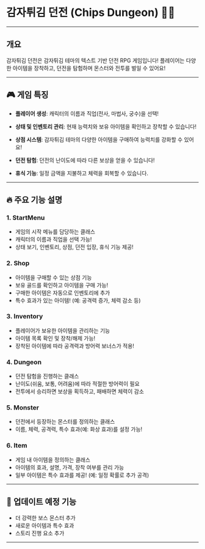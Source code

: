 # **감자튀김 던전 (Chips Dungeon)** 🍟🏰

---

## **개요**  

감자튀김 던전은 감자튀김 테마의 텍스트 기반 던전 RPG 게임입니다!
플레이어는 다양한 아이템을 장착하고, 던전을 탐험하며 몬스터와 전투를 벌일 수 있어요! 

---

## 🎮 **게임 특징**  

- **플레이어 생성**: 캐릭터의 이름과 직업(전사, 마법사, 궁수)을 선택!

- **상태 및 인벤토리 관리**: 현재 능력치와 보유 아이템을 확인하고 장착할 수 있습니다! 

- **상점 시스템**: 감자튀김 테마의 다양한 아이템을 구매하여 능력치를 강화할 수 있어요!  

- **던전 탐험**: 던전의 난이도에 따라 다른 보상을 얻을 수 있습니다!  

- **휴식 기능**: 일정 금액을 지불하고 체력을 회복할 수 있습니다.  

---

## 🔥 **주요 기능 설명**  

### **1. StartMenu**  
- 게임의 시작 메뉴를 담당하는 클래스  
- 캐릭터의 이름과 직업을 선택 가능!  
- 상태 보기, 인벤토리, 상점, 던전 입장, 휴식 기능 제공!  

### **2. Shop**  
- 아이템을 구매할 수 있는 상점 기능
- 보유 골드를 확인하고 아이템을 구매 가능!
- 구매한 아이템은 자동으로 인벤토리에 추가
- 특수 효과가 있는 아이템! (예: 공격력 증가, 체력 감소 등)  

### **3. Inventory**  
- 플레이어가 보유한 아이템을 관리하는 기능
- 아이템 목록 확인 및 장착/해제 가능!
- 장착된 아이템에 따라 공격력과 방어력 보너스가 적용!

### **4. Dungeon**  
- 던전 탐험을 진행하는 클래스
- 난이도(쉬움, 보통, 어려움)에 따라 적절한 방어력이 필요
- 전투에서 승리하면 보상을 획득하고, 패배하면 체력이 감소  

### **5. Monster**  
- 던전에서 등장하는 몬스터를 정의하는 클래스  
- 이름, 체력, 공격력, 특수 효과(예: 화상 효과)를 설정 가능! 

### **6. Item**  
- 게임 내 아이템을 정의하는 클래스
- 아이템의 효과, 설명, 가격, 장착 여부를 관리 가능 
- 일부 아이템은 특수 효과를 제공! (예: 일정 확률로 추가 공격)  

---

## 🎁 **업데이트 예정 기능**  
- 더 강력한 보스 몬스터 추가  
- 새로운 아이템과 특수 효과  
- 스토리 진행 요소 추가  

---
